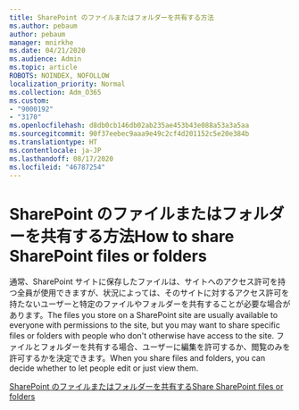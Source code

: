 ```yaml
---
title: SharePoint のファイルまたはフォルダーを共有する方法
ms.author: pebaum
author: pebaum
manager: mnirkhe
ms.date: 04/21/2020
ms.audience: Admin
ms.topic: article
ROBOTS: NOINDEX, NOFOLLOW
localization_priority: Normal
ms.collection: Adm_O365
ms.custom:
- "9000192"
- "3170"
ms.openlocfilehash: d8db0cb146db02ab235ae453b43e088a53a3a5aa
ms.sourcegitcommit: 90f37eebec9aaa9e49c2cf4d201152c5e20e384b
ms.translationtype: HT
ms.contentlocale: ja-JP
ms.lasthandoff: 08/17/2020
ms.locfileid: "46787254"
---
```

# <a name="how-to-share-sharepoint-files-or-folders"></a><span data-ttu-id="2f1af-102">SharePoint のファイルまたはフォルダーを共有する方法</span><span class="sxs-lookup"><span data-stu-id="2f1af-102">How to share SharePoint files or folders</span></span>

<span data-ttu-id="2f1af-103">通常、SharePoint サイトに保存したファイルは、サイトへのアクセス許可を持つ全員が使用できますが、状況によっては、そのサイトに対するアクセス許可を持たないユーザーと特定のファイルやフォルダーを共有することが必要な場合があります。</span><span class="sxs-lookup"><span data-stu-id="2f1af-103">The files you store on a SharePoint site are usually available to everyone with permissions to the site, but you may want to share specific files or folders with people who don't otherwise have access to the site.</span></span> <span data-ttu-id="2f1af-104">ファイルとフォルダーを共有する場合、ユーザーに編集を許可するか、閲覧のみを許可するかを決定できます。</span><span class="sxs-lookup"><span data-stu-id="2f1af-104">When you share files and folders, you can decide whether to let people edit or just view them.</span></span>

[<span data-ttu-id="2f1af-105">SharePoint のファイルまたはフォルダーを共有する</span><span class="sxs-lookup"><span data-stu-id="2f1af-105">Share SharePoint files or folders</span></span>](https://support.office.com/article/1fe37332-0f9a-4719-970e-d2578da4941c)